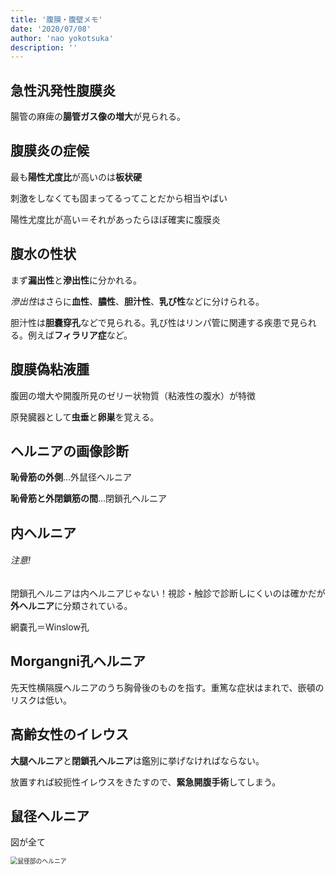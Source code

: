 ```yaml
---
title: '腹膜・腹壁メモ'
date: '2020/07/08'
author: 'nao yokotsuka'
description: ''
---
```


## 急性汎発性腹膜炎

腸管の麻痺の**腸管ガス像の増大**が見られる。

## 腹膜炎の症候

最も**陽性尤度比**が高いのは**板状硬**

刺激をしなくても固まってるってことだから相当やばい

陽性尤度比が高い＝それがあったらほぼ確実に腹膜炎

## 腹水の性状

まず**漏出性**と**滲出性**に分かれる。

*滲出性*はさらに**血性**、**膿性**、**胆汁性**、**乳び性**などに分けられる。

胆汁性は**胆嚢穿孔**などで見られる。乳び性はリンパ管に関連する疾患で見られる。例えば**フィラリア症**など。

## 腹膜偽粘液腫

腹囲の増大や開腹所見のゼリー状物質（粘液性の腹水）が特徴

原発臓器として**虫垂**と**卵巣**を覚える。

## ヘルニアの画像診断

**恥骨筋の外側**...外鼠径ヘルニア

**恥骨筋と外閉鎖筋の間**...閉鎖孔ヘルニア

## 内ヘルニア

###### 注意!

閉鎖孔ヘルニアは内ヘルニアじゃない！視診・触診で診断しにくいのは確かだが**外ヘルニア**に分類されている。

網嚢孔＝Winslow孔

## Morgangni孔ヘルニア

先天性横隔膜ヘルニアのうち胸骨後のものを指す。重篤な症状はまれで、嵌頓のリスクは低い。

## 高齢女性のイレウス

**大腿ヘルニア**と**閉鎖孔ヘルニア**は鑑別に挙げなければならない。

放置すれば絞扼性イレウスをきたすので、**緊急開腹手術**してしまう。

## 鼠径ヘルニア

図が全て

<img src="http://d280wcvpuqrtqr.cloudfront.net/20200709_110920.png" alt="鼠径部のヘルニア" style="zoom:70%;" />

## 